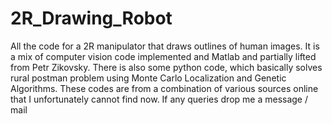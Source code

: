 # 2R_Drawing_Robot
All the code for a 2R manipulator that draws outlines of human images. It is a mix of computer vision code implemented and Matlab and partially lifted from Petr Zikovsky. There is also some python code, which basically solves rural postman problem using Monte Carlo Localization and Genetic Algorithms. These codes are from a combination of various sources online that I unfortunately cannot find now. If any queries drop me a message / mail 
